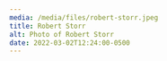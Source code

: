 ```yaml
---
media: /media/files/robert-storr.jpeg
title: Robert Storr
alt: Photo of Robert Storr
date: 2022-03-02T12:24:00-0500
---
```

